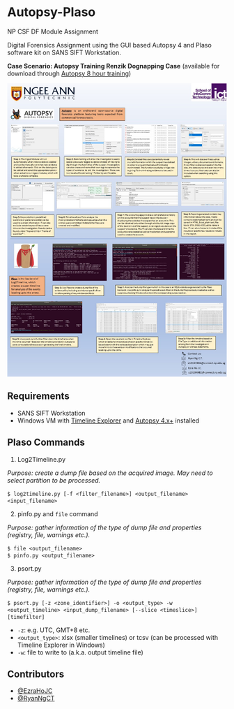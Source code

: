 # Autopsy-Plaso
NP CSF DF Module Assignment

Digital Forensics Assignment using the GUI based Autopsy 4 and Plaso software kit on SANS SIFT Workstation.

**Case Scenario: Autopsy Training Renzik Dognapping Case** (available for download through [Autopsy 8 hour training](https://dfir-training.basistech.com/courses/autopsy-basics-8-hours))


![eposter](https://github.com/RyanNgCT/Autopsy-Plaso/blob/main/DF-EPoster.jpg)

## Requirements
- SANS SIFT Workstation
- Windows VM with [Timeline Explorer](https://ericzimmerman.github.io/#!index.md) and [Autopsy 4.x+](https://www.autopsy.com/download/) installed

## Plaso Commands
1. Log2Timeline.py

*Purpose: create a dump file based on the acquired image. May need to select partition to be processed.*
```
$ log2timeline.py [-f <filter_filename>] <output_filename> <input_filename>
```

2. pinfo.py and `file` command

*Purpose: gather information of the type of dump file and properties (registry, file, warnings etc.).*
```
$ file <output_filename>
$ pinfo.py <output_filename>
```

3. psort.py

*Purpose: gather information of the type of dump file and properties (registry, file, warnings etc.).*
```
$ psort.py [-z <zone_identifier>] -o <output_type> -w <output_timeline> <input_dump_filename> [--slice <timeslice>] [timefilter]
```
* `-z`: e.g. UTC, GMT+8 etc.
* `<output_type>`: xlsx (smaller timelines) or tcsv (can be processed with Timeline Explorer in Windows)
* `-w`: file to write to (a.k.a. output timeline file)


## Contributors
- [@EzraHoJC](https://github.com/ezrahojc)
- [@RyanNgCT](https://github.com/ryanngct)
